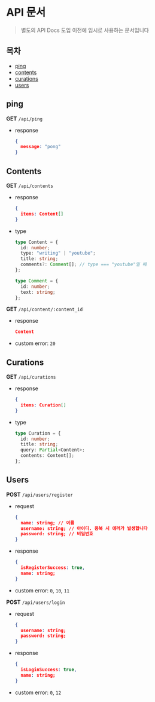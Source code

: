 # API 문서

> 별도의 API Docs 도입 이전에 임시로 사용하는 문서입니다

## 목차

- [ping](#ping)
- [contents](#contents)
- [curations](#curations)
- [users](#users)

## ping

**GET** `/api/ping`

- response
  ```JSON
  {
    message: "pong"
  }
  ```

## Contents

**GET** `/api/contents`

- response
  ```JSON
  {
    items: Content[]
  }
  ```
- type

  ```typescript
  type Content = {
    id: number;
    type: "writing" | "youtube";
    title: string;
    comments?: Comment[]; // type === "youtube"일 때
  };

  type Comment = {
    id: number;
    text: string;
  };
  ```

**GET** `/api/content/:content_id`

- response
  ```JSON
  Content
  ```
- custom error: `20`

## Curations

**GET** `/api/curations`

- response
  ```JSON
  {
    items: Curation[]
  }
  ```
- type
  ```typescript
  type Curation = {
    id: number;
    title: string;
    query: Partial<Content>;
    contents: Content[];
  };
  ```

## Users

**POST** `/api/users/register`

- request
  ```JSON
  {
    name: string; // 이름
    username: string; // 아이디. 중복 시 에러가 발생합니다
    password: string; // 비밀번호
  }
  ```
- response
  ```JSON
  {
    isRegisterSuccess: true,
    name: string;
  }
  ```
- custom error: `0`, `10`, `11`

**POST** `/api/users/login`

- request
  ```JSON
  {
    username: string;
    password: string;
  }
  ```
- response
  ```JSON
  {
    isLoginSuccess: true,
    name: string;
  }
  ```
- custom error: `0`, `12`
